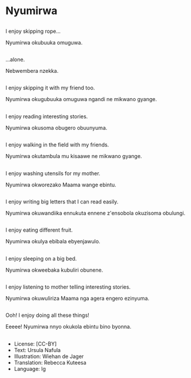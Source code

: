 # Nyumirwa

##
I enjoy skipping rope...

Nyumirwa okubuuka
omuguwa.

##
&hellip;alone.

Nebwembera nzekka.

##
I enjoy skipping it with
my friend too.

Nyumirwa okugubuuka
omuguwa ngandi ne
mikwano gyange.

##
I enjoy reading
interesting stories.

Nyumirwa okusoma
obugero obuunyuma.

##
I enjoy walking in the
field with my friends.

Nyumirwa okutambula
mu kisaawe ne
mikwano gyange.

##
I enjoy washing utensils
for my mother.

Nyumirwa okworezako
Maama wange ebintu.

##
I enjoy writing big
letters that I can read
easily.

Nyumirwa okuwandiika
ennukuta ennene
z'ensobola okuzisoma
obulungi.

##
I enjoy eating different
fruit.

Nyumirwa okulya
ebibala ebyenjawulo.

##
I enjoy sleeping on a
big bed.

Nyumirwa okweebaka
kubuliri obunene.

##
I enjoy listening to
mother telling
interesting stories.

Nyumirwa okuwuliriza
Maama nga agera
engero ezinyuma.

##
Ooh! I enjoy doing all
these things!

Eeeee! Nyumirwa nnyo
okukola ebintu bino
byonna.

##
* License: [CC-BY]
* Text: Ursula Nafula
* Illustration: Wiehan de Jager
* Translation: Rebecca Kuteesa
* Language: lg
